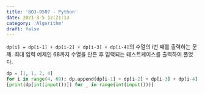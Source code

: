 ```yaml
---
title: 'BOJ-9507 - Python'
date: 2021-3-5 12:21:13
category: 'Algorithm'
draft: false
---
```

`dp[i] = dp[i-1] + dp[i-2] + dp[i-3] + dp[i-4]`의 수열의 i번 째를 출력하는 문제. 최대 입력 예제인 68까지 수열을 만든 후 입력되는 테스트케이스를 출력하여 풀었다.
```python
dp = [1, 1, 2, 4]
for i in range(4, 69): dp.append(dp[i-1] + dp[i-2] + dp[i-3] + dp[i-4])
[print(dp[int(input())]) for _ in range(int(input()))]

```